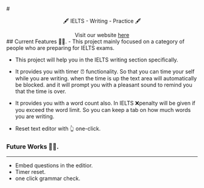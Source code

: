 #<center> 🖋 IELTS - Writing - Practice 🖋</center>
<center>Visit our website <a href="https://sunnypranay.github.io/ielts-writing-text-editor/" target="__blank__"> here </a></center>
## Current Features 👨‍💻.
-  This project mainly focused on a category of people  who are preparing for IELTS exams.

- This project will help you in the IELTS writing section specifically. 

- It provides you with timer ⏰ functionality. So that you can time your self while you are writing. when the time is up the text area will automatically be blocked. and it will prompt you with a pleasant sound to remind you that the time is over.

- It provides you with a word count also. In IELTS ❌penalty will be given if you exceed the word limit. So you can keep a tab on how much words you are writing.

- Reset text editor with 👆 one-click.

### Future Works 👨‍🔧.

------------

- Embed questions in the editior.
- Timer reset.
- one click  grammar check.